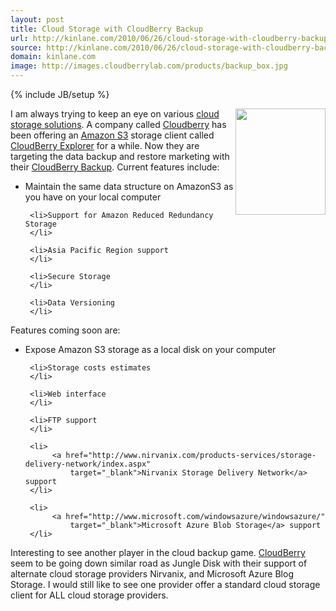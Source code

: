 ```yaml
---
layout: post
title: Cloud Storage with CloudBerry Backup
url: http://kinlane.com/2010/06/26/cloud-storage-with-cloudberry-backup/
source: http://kinlane.com/2010/06/26/cloud-storage-with-cloudberry-backup/
domain: kinlane.com
image: http://images.cloudberrylab.com/products/backup_box.jpg
---
```

{% include JB/setup %}<p>
     <img class="alignnone c1"
        title="Cloudberry Backup"
        src="http://images.cloudberrylab.com/products/backup_box.jpg"
        alt=""
        width="144"
        height="170"
        align="right" />I am always trying to keep an eye on various <a href="http://www.kinlane.com/2010/06/data-storage-in-the-clouds/">cloud storage solutions</a>. A company called <a href="http://cloudberrylab.com"
        target="_blank">Cloudberry</a> has been offering an <a href="http://www.kinlane.com/category/amazon/amazon-s3/">Amazon S3</a> storage client called <a href="http://www.kinlane.com/2009/04/amazon-s3-client-tool/">CloudBerry Explorer</a> for a while. Now they are targeting the data backup and restore marketing with their <a href="http://cloudberrylab.com/default.aspx?page=cloudberry-backup">CloudBerry Backup</a>. Current features include:
</p>

<ul class="mainlist">
     <li>Maintain the same data structure on AmazonS3 as you have on your local computer
     </li>

     <li>Support for Amazon Reduced Redundancy Storage
     </li>

     <li>Asia Pacific Region support
     </li>

     <li>Secure Storage
     </li>

     <li>Data Versioning
     </li>
</ul>

<p>
     Features coming soon are:
</p>

<ul class="mainlist">
     <li>Expose Amazon S3 storage as a local disk on your computer
     </li>

     <li>Storage costs estimates
     </li>

     <li>Web interface
     </li>

     <li>FTP support
     </li>

     <li>
          <a href="http://www.nirvanix.com/products-services/storage-delivery-network/index.aspx"
              target="_blank">Nirvanix Storage Delivery Network</a> support
     </li>

     <li>
          <a href="http://www.microsoft.com/windowsazure/windowsazure/"
              target="_blank">Microsoft Azure Blob Storage</a> support
     </li>
</ul>

<p>
     Interesting to see another player in the cloud backup game. <a href="http://cloudberrylab.com"
        target="_blank">CloudBerry</a> seem to be going down similar road as Jungle Disk with their support of alternate cloud storage providers Nirvanix, and Microsoft Azure Blog Storage. I would still like to see one provider offer a standard cloud storage client for <span class="c2">ALL</span> cloud storage providers.
</p>